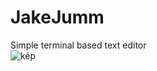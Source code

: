 # JakeJumm
Simple terminal based text editor
<br>![kép](https://user-images.githubusercontent.com/78733248/225055694-e6d953fd-5b60-4510-b828-618831394f3e.png)
